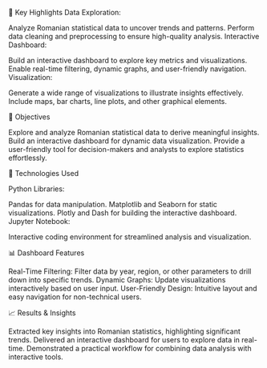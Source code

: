 📖 Key Highlights
Data Exploration:

Analyze Romanian statistical data to uncover trends and patterns.
Perform data cleaning and preprocessing to ensure high-quality analysis.
Interactive Dashboard:

Build an interactive dashboard to explore key metrics and visualizations.
Enable real-time filtering, dynamic graphs, and user-friendly navigation.
Visualization:

Generate a wide range of visualizations to illustrate insights effectively.
Include maps, bar charts, line plots, and other graphical elements.

🎯 Objectives

Explore and analyze Romanian statistical data to derive meaningful insights.
Build an interactive dashboard for dynamic data visualization.
Provide a user-friendly tool for decision-makers and analysts to explore statistics effortlessly.

🚀 Technologies Used

Python Libraries:

Pandas for data manipulation.
Matplotlib and Seaborn for static visualizations.
Plotly and Dash for building the interactive dashboard.
Jupyter Notebook:

Interactive coding environment for streamlined analysis and visualization.

📊 Dashboard Features

Real-Time Filtering: Filter data by year, region, or other parameters to drill down into specific trends.
Dynamic Graphs: Update visualizations interactively based on user input.
User-Friendly Design: Intuitive layout and easy navigation for non-technical users.

📈 Results & Insights

Extracted key insights into Romanian statistics, highlighting significant trends.
Delivered an interactive dashboard for users to explore data in real-time.
Demonstrated a practical workflow for combining data analysis with interactive tools.
